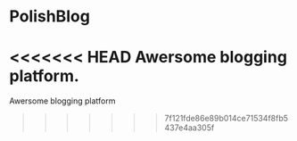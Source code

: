 # PolishBlog
<<<<<<< HEAD
Awersome blogging platform.
=======
Awersome blogging platform
>>>>>>> 7f121fde86e89b014ce71534f8fb5437e4aa305f
